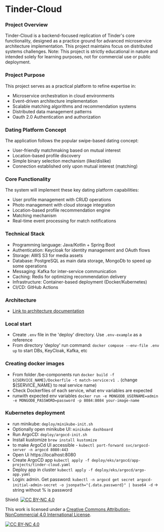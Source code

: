 # Tinder-Cloud
### Project Overview

Tinder-Cloud is a backend-focused replication of Tinder's core functionality, designed as a practice ground for advanced microservice architecture implementation. 
This project maintains focus on distributed systems challenges.
Note: This project is strictly educational in nature and intended solely for learning purposes, not for commercial use or public deployment.

### Project Purpose
This project serves as a practical platform to refine expertise in:

* Microservice orchestration in cloud environments
* Event-driven architecture implementation
* Scalable matching algorithms and recommendation systems
* Distributed data management patterns
* Oauth 2.0 Authentication and authorization 

### Dating Platform Concept
The application follows the popular swipe-based dating concept:
* User-friendly matchmaking based on mutual interest
* Location-based profile discovery
* Simple binary selection mechanism (like/dislike)
* Connection established only upon mutual interest (matching)

### Core Functionality
The system will implement these key dating platform capabilities:

* User profile management with CRUD operations
* Photo management with cloud storage integration
* Location-based profile recommendation engine
* Matching mechanism
* Real-time event processing for match notifications

### Technical Stack

* Programming language: Java/Kotlin + Spring Boot
* Authentication: Keycloak for identity management and OAuth flows
* Storage: AWS S3 for media assets
* Database: PostgreSQL as main data storage, MongoDb to speed up some operations 
* Messaging: Kafka for inter-service communication
* Caching: Redis for optimizing recommendation delivery
* Infrastructure: Container-based deployment (Docker/Kubernetes)
* CI/CD: GitHub Actions

### Architecture

- [Link to architecture documentation](docs/architecture/high-level.md)

### Local start
* Create `.env` file in the 'deploy' directory. Use `.env-example` as a reference
* From directory 'deploy' run command: `docker compose --env-file .env up` to start DBs, KeyCloak, Kafka, etc

### Creating docker images
* From folder /be-components run `docker build -f ${SERVICE_NAME}/Dockerfile -t match-service:v1 .` (change ${SERVICE_NAME} to real service name)
* Check Dockerfiles of each service, what env variables are expected 
* runwith expected env variables `docker run -e MONGODB_USERNAME=admin -e MONGODB_PASSWORD=password -p 8084:8084 your-image-name`

### Kubernetes deployment
* run minikube: `deploy/minikube-init.sh`
* Optionally open minikube UI: `minikube dashboard`
* Run ArgoCD: `deploy/argocd-init.sh`
* Install kustomize `brew install kustomize`
* to make ArgoCd UI accessible - `kubectl port-forward svc/argocd-server -n argocd 8080:443`
* Open Ui https://localhost:8080
* Create ArgoCD app `kubectl apply -f deploy/eks/argocd/app-projects/tinder-cloud.yaml`
* Deploy app in cluster `kubectl apply -f deploy/eks/argocd/argo-app.yaml`
* Login: admin. Get password: `kubectl -n argocd get secret argocd-initial-admin-secret -o jsonpath="{.data.password}" | base64 -d` -> string without % is password


Shield: [![CC BY-NC 4.0][cc-by-nc-shield]][cc-by-nc]

This work is licensed under a
[Creative Commons Attribution-NonCommercial 4.0 International License][cc-by-nc].

[![CC BY-NC 4.0][cc-by-nc-image]][cc-by-nc]

[cc-by-nc]: https://creativecommons.org/licenses/by-nc/4.0/
[cc-by-nc-image]: https://licensebuttons.net/l/by-nc/4.0/88x31.png
[cc-by-nc-shield]: https://img.shields.io/badge/License-CC%20BY--NC%204.0-lightgrey.svg
